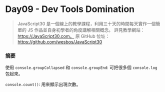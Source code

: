 # Day09 - Dev Tools Domination

> JavaScript30 是一個線上的教學課程，利用三十天的時間每天實作一個簡單的 JS 作品並自身初學者的角度講解相關概念。
> 詳見教學網站：https://JavaScript30.com。
> 原 GitHub 位址：https://github.com/wesbos/JavaScript30

### 摘要

使用 `console.groupCollapsed` 和 `console.groupEnd`: 可把很多個 `console.log` 包起來。

`console.count()`: 用來顯示出現次數。